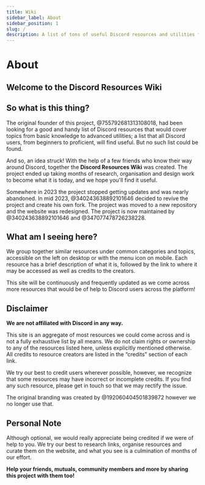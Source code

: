 ```yaml
---
title: Wiki
sidebar_label: About
sidebar_position: 1
slug: /
description: A list of tons of useful Discord resources and utilities for everyone from beginners to power users.
---
```


# About

## Welcome to the Discord Resources Wiki

## So what is this thing?

The original founder of this project, @755792681313108018, had been looking for a good and handy list of Discord resources that would cover topics from basic knowledge to advanced utilities; a list that all Discord users, from beginners to proficient, will find useful. But no such list could be found.

And so, an idea struck!
With the help of a few friends who know their way around Discord, together the **Discord Resources Wiki** was created. The project ended up taking months of research, organisation and design work to become what it is today, and we hope you'll find it useful.

Somewhere in 2023 the project stopped getting updates and was nearly abandoned. In mid 2023, @340243638892101646 decided to revive the project and create his own fork. The project was moved to a new repository and the website was redesigned. The project is now maintained by @340243638892101646 and @347077478726238228.

## What am I seeing here?

We group together similar resources under common categories and topics, accessible on the left on desktop or with the menu icon on mobile. Each resource has a brief description of what it is, followed by the link to where it may be accessed as well as credits to the creators.

This site will be continuously and frequently updated as we come across more resources that would be of help to Discord users across the platform!

## Disclaimer

**We are not affiliated with Discord in any way.**

This site is an aggregate of most resources we could come across and is not a fully exhaustive list by all means. We do not claim rights or ownership to any of the resources listed here, unless explicitly mentioned otherwise. All credits to resource creators are listed in the “credits” section of each link.

We try our best to credit users wherever possible, however, we recognize that some resources may have incorrect or incomplete credits. If you find any such resource, please get in touch so that we may rectify the issue.

The original branding was created by @192060404501839872 however we no longer use that.

## Personal Note

Although optional, we would really appreciate being credited if we were of help to you. We try our best to research links, organise resources and curate them on the website, and what you see is a culmination of months of our effort.

**Help your friends, mutuals, community members and more by sharing this project with them too!**
